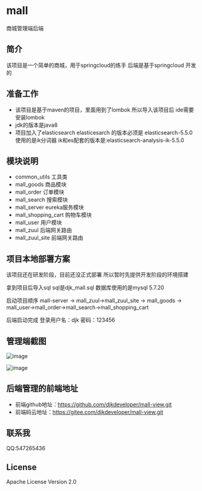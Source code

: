# mall
商城管理端后端

## 简介
该项目是一个简单的商城，用于springcloud的练手 后端是基于springcloud 开发的

## 准备工作
- 该项目是基于maven的项目，里面用到了lombok  所以导入该项目后 ide需要安装lombok
- jdk的版本是java8
- 项目加入了elasticsearch elasticesarch 的版本必须是 elasticsearch-5.5.0 使用的是ik分词器  ik和es配套的版本是:elasticsearch-analysis-ik-5.5.0

## 模块说明
- common_utils 工具类
- mall_goods 商品模块
- mall_order 订单模块
- mall_search 搜索模块
- mall_server eureka服务模块
- mall_shopping_cart 购物车模块
- mall_user 用户模块
- mall_zuul 后端网关路由
- mall_zuul_site 前端网关路由


## 项目本地部署方案
该项目还在研发阶段，目前还没正式部署 所以暂时先提供开发阶段的环境搭建

拿到项目后导入sql  sql是djk_mall.sql 数据库使用的是mysql 5.7.20

启动项目顺序
mall-server -> mall_zuul->mall_zuul_site -> mall_goods -> mall_user->mall_order->mall_search->mall_shopping_cart

后端启动完成 登录用户名：djk  密码：123456

## 管理端截图

![image](https://raw.githubusercontent.com/djkdeveloper/mall/master/images/login.png)

![image](https://raw.githubusercontent.com/djkdeveloper/mall/master/images/desk.png)

## 后端管理的前端地址
- 前端github地址：https://github.com/djkdeveloper/mall-view.git
- 前端码云地址：https://gitee.com/djkdeveloper/mall-view.git

## 联系我
QQ:547265436

## License
Apache License Version 2.0



